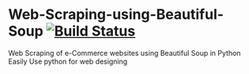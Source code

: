 # Web-Scraping-using-Beautiful-Soup [![Build Status](https://travis-ci.org/keyur9/Web-Scraping-using-Beautiful-Soup.svg?branch=master)](https://travis-ci.org/keyur9/Web-Scraping-using-Beautiful-Soup)
Web Scraping of e-Commerce websites using Beautiful Soup in Python
Easily Use python for web designing
